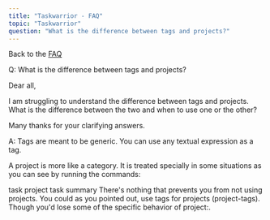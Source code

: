 ```yaml
---
title: "Taskwarrior - FAQ"
topic: "Taskwarrior"
question: "What is the difference between tags and projects?"
---
```


Back to the [FAQ](/support/faq)

Q: What is the difference between tags and projects?

Dear all,

I am struggling to understand the difference between tags and projects. What is the difference between the two and when to use one or the other?

Many thanks for your clarifying answers.

A: Tags are meant to be generic. You can use any textual expression as a tag.

A project is more like a category. It is treated specially in some situations as you can see by running the commands:

task project
task summary
There's nothing that prevents you from not using projects.
You could as you pointed out, use tags for projects (project-tags). Though you'd lose some of the specific behavior of project:.

